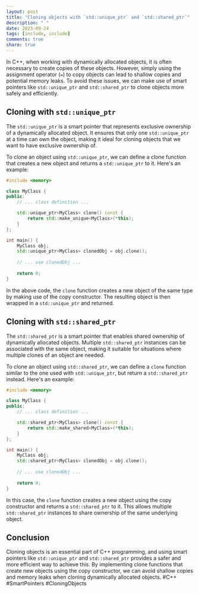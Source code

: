 ```yaml
---
layout: post
title: "Cloning objects with `std::unique_ptr` and `std::shared_ptr`"
description: " "
date: 2023-09-24
tags: [include, include]
comments: true
share: true
---
```


In C++, when working with dynamically allocated objects, it is often necessary to create copies of these objects. However, simply using the assignment operator (`=`) to copy objects can lead to shallow copies and potential memory leaks. To avoid these issues, we can make use of smart pointers like `std::unique_ptr` and `std::shared_ptr` to clone objects more safely and efficiently.

## Cloning with `std::unique_ptr`

The `std::unique_ptr` is a smart pointer that represents exclusive ownership of a dynamically allocated object. It ensures that only one `std::unique_ptr` at a time can own the object, making it ideal for cloning objects that we want to have exclusive ownership of.

To clone an object using `std::unique_ptr`, we can define a clone function that creates a new object and returns a `std::unique_ptr` to it. Here's an example:

```cpp
#include <memory>

class MyClass {
public:
    // ... class definition ...

    std::unique_ptr<MyClass> clone() const {
        return std::make_unique<MyClass>(*this);
    }
};

int main() {
    MyClass obj;
    std::unique_ptr<MyClass> clonedObj = obj.clone();
    
    // ... use clonedObj ...
    
    return 0;
}
```

In the above code, the `clone` function creates a new object of the same type by making use of the copy constructor. The resulting object is then wrapped in a `std::unique_ptr` and returned.

## Cloning with `std::shared_ptr`

The `std::shared_ptr` is a smart pointer that enables shared ownership of dynamically allocated objects. Multiple `std::shared_ptr` instances can be associated with the same object, making it suitable for situations where multiple clones of an object are needed.

To clone an object using `std::shared_ptr`, we can define a `clone` function similar to the one used with `std::unique_ptr`, but return a `std::shared_ptr` instead. Here's an example:

```cpp
#include <memory>

class MyClass {
public:
    // ... class definition ...

    std::shared_ptr<MyClass> clone() const {
        return std::make_shared<MyClass>(*this);
    }
};

int main() {
    MyClass obj;
    std::shared_ptr<MyClass> clonedObj = obj.clone();
    
    // ... use clonedObj ...
    
    return 0;
}
```

In this case, the `clone` function creates a new object using the copy constructor and returns a `std::shared_ptr` to it. This allows multiple `std::shared_ptr` instances to share ownership of the same underlying object.

## Conclusion

Cloning objects is an essential part of C++ programming, and using smart pointers like `std::unique_ptr` and `std::shared_ptr` provides a safer and more efficient way to achieve this. By implementing clone functions that create new objects using the copy constructor, we can avoid shallow copies and memory leaks when cloning dynamically allocated objects.
#C++ #SmartPointers #CloningObjects